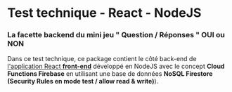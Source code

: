 # Test technique - React - NodeJS
### La facette backend du mini jeu " Question / Réponses " OUI ou NON

Dans ce test technique, ce package contient le côté back-end de [l'application React **front-end**](https://github.com/salmamao/qr-repo) développé en NodeJS avec le concept **Cloud Functions Firebase** en utilisant une base de données **NoSQL Firestore (Security Rules en mode test / allow read & write)**).
